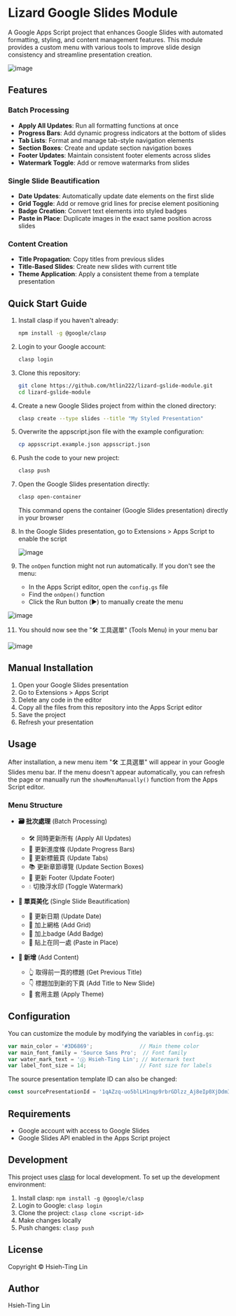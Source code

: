 # Lizard Google Slides Module

A Google Apps Script project that enhances Google Slides with automated formatting, styling, and content management features. This module provides a custom menu with various tools to improve slide design consistency and streamline presentation creation.

![image](https://github.com/user-attachments/assets/b9930702-381d-4bc6-9458-8385bea9d7a7)

## Features

### Batch Processing

- **Apply All Updates**: Run all formatting functions at once
- **Progress Bars**: Add dynamic progress indicators at the bottom of slides
- **Tab Lists**: Format and manage tab-style navigation elements
- **Section Boxes**: Create and update section navigation boxes
- **Footer Updates**: Maintain consistent footer elements across slides
- **Watermark Toggle**: Add or remove watermarks from slides

### Single Slide Beautification

- **Date Updates**: Automatically update date elements on the first slide
- **Grid Toggle**: Add or remove grid lines for precise element positioning
- **Badge Creation**: Convert text elements into styled badges
- **Paste in Place**: Duplicate images in the exact same position across slides

### Content Creation

- **Title Propagation**: Copy titles from previous slides
- **Title-Based Slides**: Create new slides with current title
- **Theme Application**: Apply a consistent theme from a template presentation

## Quick Start Guide

1. Install clasp if you haven't already:
   ```bash
   npm install -g @google/clasp
   ```

2. Login to your Google account:
   ```bash
   clasp login
   ```

3. Clone this repository:
   ```bash
   git clone https://github.com/htlin222/lizard-gslide-module.git
   cd lizard-gslide-module
   ```

4. Create a new Google Slides project from within the cloned directory:
   ```bash
   clasp create --type slides --title "My Styled Presentation"
   ```

5. Overwrite the appscript.json file with the example configuration:
   ```bash
   cp appsscript.example.json appsscript.json
   ```

6. Push the code to your new project:
   ```bash
   clasp push
   ```

7. Open the Google Slides presentation directly:
   ```bash
   clasp open-container
   ```
   This command opens the container (Google Slides presentation) directly in your browser

8. In the Google Slides presentation, go to Extensions > Apps Script to enable the script

   ![image](https://github.com/user-attachments/assets/fe774867-c791-4e6f-a948-b54dfc34c693)


10. The `onOpen` function might not run automatically. If you don't see the menu:
    - In the Apps Script editor, open the `config.gs` file
    - Find the `onOpen()` function
    - Click the Run button (▶️) to manually create the menu

   ![image](https://github.com/user-attachments/assets/b068f4c2-8c36-406d-9753-c89787370fe3)


11. You should now see the "🛠 工具選單" (Tools Menu) in your menu bar

   ![image](https://github.com/user-attachments/assets/dab56975-9be1-494b-9509-1347d9dfa9d3)


## Manual Installation

1. Open your Google Slides presentation
2. Go to Extensions > Apps Script
3. Delete any code in the editor
4. Copy all the files from this repository into the Apps Script editor
5. Save the project
6. Refresh your presentation

## Usage

After installation, a new menu item "🛠 工具選單" will appear in your Google Slides menu bar. If the menu doesn't appear automatically, you can refresh the page or manually run the `showMenuManually()` function from the Apps Script editor.

### Menu Structure

- **🗃️ 批次處理** (Batch Processing)
  - 🛠 同時更新所有 (Apply All Updates)
  - 🔄 更新進度條 (Update Progress Bars)
  - 📑 更新標籤頁 (Update Tabs)
  - 📚 更新章節導覽 (Update Section Boxes)
  - 🦶 更新 Footer (Update Footer)
  - 💧 切換浮水印 (Toggle Watermark)

- **🎨 單頁美化** (Single Slide Beautification)
  - 📅 更新日期 (Update Date)
  - 📏 加上網格 (Add Grid)
  - 🔰 加上badge (Add Badge)
  - 🍡 貼上在同一處 (Paste in Place)

- **🖖 新增** (Add Content)
  - 👆 取得前一頁的標題 (Get Previous Title)
  - 👇 標題加到新的下頁 (Add Title to New Slide)
  - 🎨 套用主題 (Apply Theme)

## Configuration

You can customize the module by modifying the variables in `config.gs`:

```javascript
var main_color = '#3D6869';               // Main theme color
var main_font_family = 'Source Sans Pro';  // Font family
var water_mark_text = 'ⓒ Hsieh-Ting Lin'; // Watermark text
var label_font_size = 14;                 // Font size for labels
```

The source presentation template ID can also be changed:

```javascript
const sourcePresentationId = '1qAZzq-uo5blLH1nqp9rbrGDlzz_Aj8eIp0XjDdmI220';
```

## Requirements

- Google account with access to Google Slides
- Google Slides API enabled in the Apps Script project

## Development

This project uses [clasp](https://github.com/google/clasp) for local development. To set up the development environment:

1. Install clasp: `npm install -g @google/clasp`
2. Login to Google: `clasp login`
3. Clone the project: `clasp clone <script-id>`
4. Make changes locally
5. Push changes: `clasp push`

## License

Copyright © Hsieh-Ting Lin

## Author

Hsieh-Ting Lin
